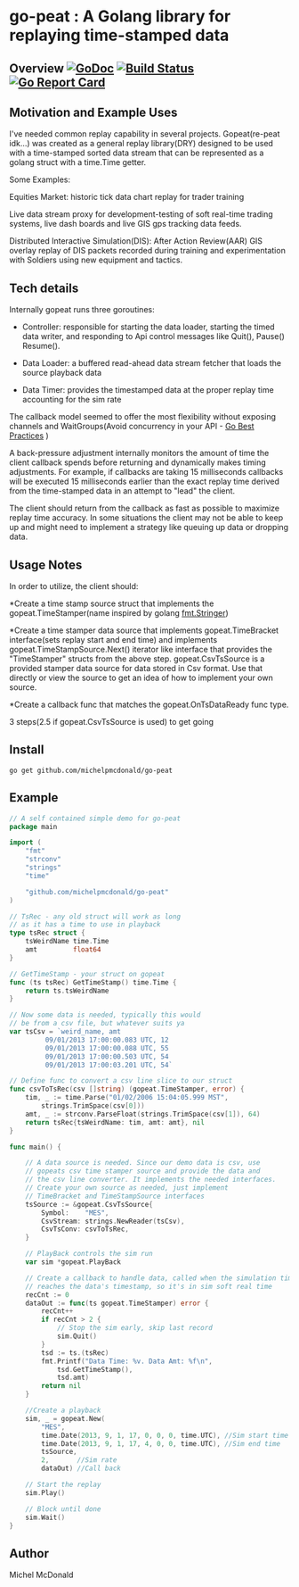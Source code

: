 # go-peat : A Golang library for replaying time-stamped data

## Overview [![GoDoc](https://godoc.org/github.com/michelpmcdonald/go-peat?status.svg)](https://godoc.org/github.com/michelpmcdonald/go-peat) [![Build Status](https://travis-ci.org/michelpmcdonald/go-peat.svg?branch=master)](https://travis-ci.org/michelpmcdonald/go-peat) [![Go Report Card](https://goreportcard.com/badge/github.com/michelpmcdonald/go-peat)](https://goreportcard.com/report/github.com/michelpmcdonald/go-peat)

## Motivation and Example Uses

I've needed common replay capability in several projects. Gopeat(re-peat idk...) was created as a general replay library(DRY) designed to be used with a time-stamped sorted data stream that can be represented as a golang struct with a time.Time getter.

Some Examples:

Equities Market: historic tick data chart replay for trader training

Live data stream proxy for development-testing of soft real-time trading systems, live dash boards and live GIS gps tracking data feeds.

Distributed Interactive Simulation(DIS): After Action Review(AAR) GIS overlay replay of DIS packets recorded during training and experimentation with Soldiers using new equipment and tactics.



## Tech details

Internally gopeat runs three goroutines: 

* Controller: responsible for starting the data loader, starting the timed data writer, and responding to Api control messages like Quit(), Pause()
Resume(). 

* Data Loader: a buffered read-ahead data stream fetcher that loads the
source playback data

* Data Timer: provides the timestamped data at the proper replay time
accounting for the sim rate

The callback model seemed to offer the most flexibility without exposing channels and WaitGroups(Avoid concurrency in your API - [Go Best Practices](https://talks.golang.org/2013/bestpractices.slide#25)
)

A back-pressure adjustment internally monitors the amount of time the client callback spends before returning and dynamically makes timing adjustments.  For example, if callbacks are taking 15 milliseconds callbacks will be executed 15 milliseconds earlier than the exact replay time derived from the time-stamped data in an attempt to "lead" the client.

The client should return from the callback as fast as possible to 
maximize replay time accuracy.  In some situations the client may not be
able to keep up and might need to implement a strategy like queuing up
 data or dropping data.

## Usage Notes
In order to utilize, the client should:

*Create a time stamp source struct that implements the gopeat.TimeStamper(name inspired by golang [fmt.Stringer](https://golang.org/pkg/fmt/#Stringer))

*Create a time stamper data source that implements gopeat.TimeBracket interface(sets replay start and end time) and implements gopeat.TimeStampSource.Next() iterator like interface that provides
the "TimeStamper" structs from the above step.
gopeat.CsvTsSource is a provided stamper data source for data stored
in Csv format. Use that directly or view the source to get an idea of how to implement your own source.

*Create a callback func that matches the gopeat.OnTsDataReady func type.

3 steps(2.5 if gopeat.CsvTsSource is used) to get going




## Install

```
go get github.com/michelpmcdonald/go-peat
```

## Example

```go
// A self contained simple demo for go-peat
package main

import (
	"fmt"
	"strconv"
	"strings"
	"time"

	"github.com/michelpmcdonald/go-peat"
)

// TsRec - any old struct will work as long
// as it has a time to use in playback
type tsRec struct {
	tsWeirdName time.Time
	amt         float64
}

// GetTimeStamp - your struct on gopeat
func (ts tsRec) GetTimeStamp() time.Time {
	return ts.tsWeirdName
}

// Now some data is needed, typically this would
// be from a csv file, but whatever suits ya
var tsCsv = `weird_name, amt
	     09/01/2013 17:00:00.083 UTC, 12
	     09/01/2013 17:00:00.088 UTC, 55
	     09/01/2013 17:00:00.503 UTC, 54
	     09/01/2013 17:00:03.201 UTC, 54`

// Define func to convert a csv line slice to our struct
func csvToTsRec(csv []string) (gopeat.TimeStamper, error) {
	tim, _ := time.Parse("01/02/2006 15:04:05.999 MST",
		strings.TrimSpace(csv[0]))
	amt, _ := strconv.ParseFloat(strings.TrimSpace(csv[1]), 64)
	return tsRec{tsWeirdName: tim, amt: amt}, nil
}

func main() {

	// A data source is needed. Since our demo data is csv, use
	// gopeats csv time stamper source and provide the data and
	// the csv line converter. It implements the needed interfaces.
	// Create your own source as needed, just implement
	// TimeBracket and TimeStampSource interfaces
	tsSource := &gopeat.CsvTsSource{
		Symbol:    "MES",
		CsvStream: strings.NewReader(tsCsv),
		CsvTsConv: csvToTsRec,
	}

	// PlayBack controls the sim run
	var sim *gopeat.PlayBack

	// Create a callback to handle data, called when the simulation time
	// reaches the data's timestamp, so it's in sim soft real time
	recCnt := 0
	dataOut := func(ts gopeat.TimeStamper) error {
		recCnt++
		if recCnt > 2 {
			// Stop the sim early, skip last record
			sim.Quit()
		}
		tsd := ts.(tsRec)
		fmt.Printf("Data Time: %v. Data Amt: %f\n",
			tsd.GetTimeStamp(),
			tsd.amt)
		return nil
	}

	//Create a playback
	sim, _ = gopeat.New(
		"MES",
		time.Date(2013, 9, 1, 17, 0, 0, 0, time.UTC), //Sim start time
		time.Date(2013, 9, 1, 17, 4, 0, 0, time.UTC), //Sim end time
		tsSource,
		2,       //Sim rate
		dataOut) //Call back

	// Start the replay
	sim.Play()

	// Block until done
	sim.Wait()
}


```

## Author

Michel McDonald
